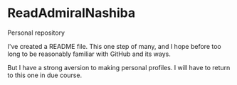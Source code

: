 # ReadAdmiralNashiba
Personal repository

I've created a README file. This one step of many, and I hope before too long to be reasonably familiar with GitHub and its ways.

But I have a strong aversion to making personal profiles. I will have to return to this one in due course.
